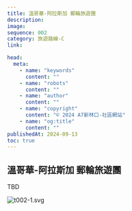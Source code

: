 ```yaml
---
title: 溫哥華-阿拉斯加 郵輪旅遊團
description:
image:
sequence: 002
category: 旅遊路線-C
link:

head:
  meta:
    - name: "keywords"
      content: ""
    - name: "robots"
      content: ""
    - name: "author"
      content: ""
    - name: "copyright"
      content: "© 2024 A7新林口-社區網站"
    - name: "og:title"
      content: ""
publishedAt: 2024-09-13
toc: true
---
```


## 溫哥華-阿拉斯加 郵輪旅遊團

TBD

![t002-1.svg](/images/cruise/t002-1.svg)
